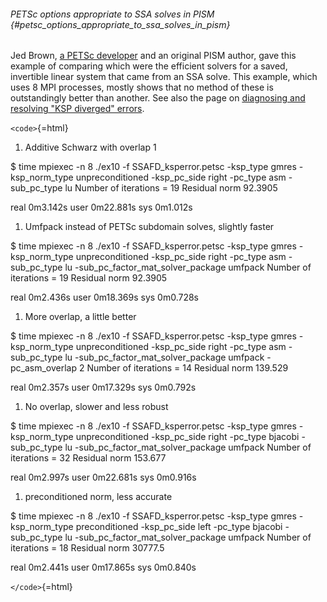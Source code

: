###### PETSc options appropriate to SSA solves in PISM {#petsc_options_appropriate_to_ssa_solves_in_pism}

Jed Brown, [a PETSc
developer](http://www.mcs.anl.gov/petsc/petsc-2/miscellaneous/index.html)
and an original PISM author, gave this example of comparing which were
the efficient solvers for a saved, invertible linear system that came
from an SSA solve. This example, which uses 8 MPI processes, mostly
shows that no method of these is outstandingly better than another. See
also the page on [diagnosing and resolving \"KSP diverged\"
errors](kspdiverged).

`<code>`{=html}

1.  Additive Schwarz with overlap 1

\$ time mpiexec -n 8 ./ex10 -f SSAFD\_ksperror.petsc -ksp\_type gmres
-ksp\_norm\_type unpreconditioned -ksp\_pc\_side right -pc\_type asm
-sub\_pc\_type lu Number of iterations = 19 Residual norm 92.3905

real 0m3.142s user 0m22.881s sys 0m1.012s

1.  Umfpack instead of PETSc subdomain solves, slightly faster

\$ time mpiexec -n 8 ./ex10 -f SSAFD\_ksperror.petsc -ksp\_type gmres
-ksp\_norm\_type unpreconditioned -ksp\_pc\_side right -pc\_type asm
-sub\_pc\_type lu -sub\_pc\_factor\_mat\_solver\_package umfpack Number
of iterations = 19 Residual norm 92.3905

real 0m2.436s user 0m18.369s sys 0m0.728s

1.  More overlap, a little better

\$ time mpiexec -n 8 ./ex10 -f SSAFD\_ksperror.petsc -ksp\_type gmres
-ksp\_norm\_type unpreconditioned -ksp\_pc\_side right -pc\_type asm
-sub\_pc\_type lu -sub\_pc\_factor\_mat\_solver\_package umfpack
-pc\_asm\_overlap 2 Number of iterations = 14 Residual norm 139.529

real 0m2.357s user 0m17.329s sys 0m0.792s

1.  No overlap, slower and less robust

\$ time mpiexec -n 8 ./ex10 -f SSAFD\_ksperror.petsc -ksp\_type gmres
-ksp\_norm\_type unpreconditioned -ksp\_pc\_side right -pc\_type bjacobi
-sub\_pc\_type lu -sub\_pc\_factor\_mat\_solver\_package umfpack Number
of iterations = 32 Residual norm 153.677

real 0m2.997s user 0m22.681s sys 0m0.916s

1.  preconditioned norm, less accurate

\$ time mpiexec -n 8 ./ex10 -f SSAFD\_ksperror.petsc -ksp\_type gmres
-ksp\_norm\_type preconditioned -ksp\_pc\_side left -pc\_type bjacobi
-sub\_pc\_type lu -sub\_pc\_factor\_mat\_solver\_package umfpack Number
of iterations = 18 Residual norm 30777.5

real 0m2.441s user 0m17.865s sys 0m0.840s

`</code>`{=html}
